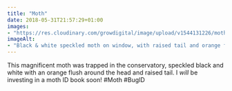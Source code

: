 ```yaml
---
title: "Moth"
date: 2018-05-31T21:57:29+01:00
images: 
- "https://res.cloudinary.com/growdigital/image/upload/v1544131226/moth-41758223574.jpg"
imageAlt: 
- "Black & white speckled moth on window, with raised tail and orange flush"
---
```


This magnificent moth was trapped in the conservatory, speckled black and white with an orange flush around the head and raised tail. I _will_ be investing in a moth ID book soon! #Moth #BugID
